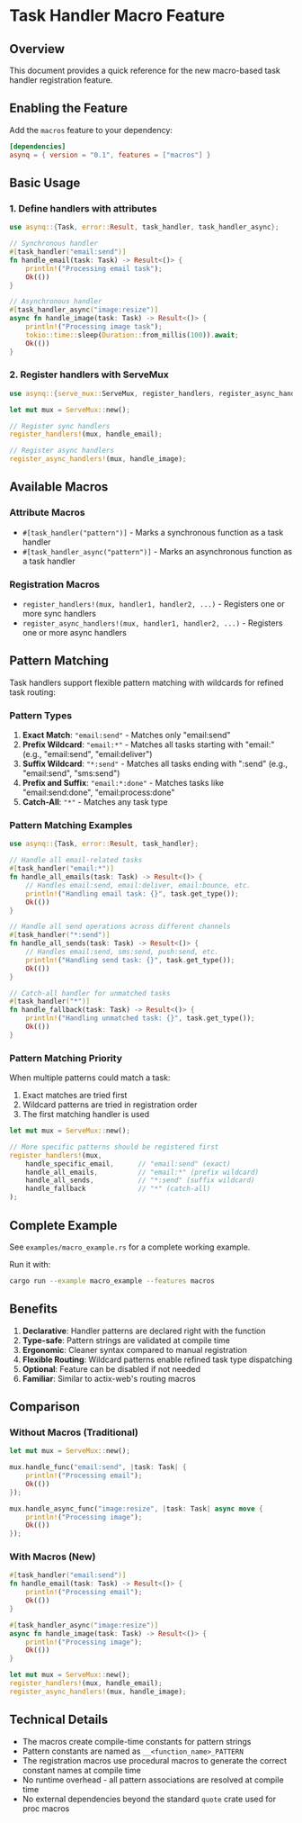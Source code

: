 # Task Handler Macro Feature

## Overview

This document provides a quick reference for the new macro-based task handler registration feature.

## Enabling the Feature

Add the `macros` feature to your dependency:

```toml
[dependencies]
asynq = { version = "0.1", features = ["macros"] }
```

## Basic Usage

### 1. Define handlers with attributes

```rust
use asynq::{Task, error::Result, task_handler, task_handler_async};

// Synchronous handler
#[task_handler("email:send")]
fn handle_email(task: Task) -> Result<()> {
    println!("Processing email task");
    Ok(())
}

// Asynchronous handler
#[task_handler_async("image:resize")]
async fn handle_image(task: Task) -> Result<()> {
    println!("Processing image task");
    tokio::time::sleep(Duration::from_millis(100)).await;
    Ok(())
}
```

### 2. Register handlers with ServeMux

```rust
use asynq::{serve_mux::ServeMux, register_handlers, register_async_handlers};

let mut mux = ServeMux::new();

// Register sync handlers
register_handlers!(mux, handle_email);

// Register async handlers  
register_async_handlers!(mux, handle_image);
```

## Available Macros

### Attribute Macros

- `#[task_handler("pattern")]` - Marks a synchronous function as a task handler
- `#[task_handler_async("pattern")]` - Marks an asynchronous function as a task handler

### Registration Macros

- `register_handlers!(mux, handler1, handler2, ...)` - Registers one or more sync handlers
- `register_async_handlers!(mux, handler1, handler2, ...)` - Registers one or more async handlers

## Pattern Matching

Task handlers support flexible pattern matching with wildcards for refined task routing:

### Pattern Types

1. **Exact Match**: `"email:send"` - Matches only "email:send"
2. **Prefix Wildcard**: `"email:*"` - Matches all tasks starting with "email:" (e.g., "email:send", "email:deliver")
3. **Suffix Wildcard**: `"*:send"` - Matches all tasks ending with ":send" (e.g., "email:send", "sms:send")
4. **Prefix and Suffix**: `"email:*:done"` - Matches tasks like "email:send:done", "email:process:done"
5. **Catch-All**: `"*"` - Matches any task type

### Pattern Matching Examples

```rust
use asynq::{Task, error::Result, task_handler};

// Handle all email-related tasks
#[task_handler("email:*")]
fn handle_all_emails(task: Task) -> Result<()> {
    // Handles email:send, email:deliver, email:bounce, etc.
    println!("Handling email task: {}", task.get_type());
    Ok(())
}

// Handle all send operations across different channels
#[task_handler("*:send")]
fn handle_all_sends(task: Task) -> Result<()> {
    // Handles email:send, sms:send, push:send, etc.
    println!("Handling send task: {}", task.get_type());
    Ok(())
}

// Catch-all handler for unmatched tasks
#[task_handler("*")]
fn handle_fallback(task: Task) -> Result<()> {
    println!("Handling unmatched task: {}", task.get_type());
    Ok(())
}
```

### Pattern Matching Priority

When multiple patterns could match a task:
1. Exact matches are tried first
2. Wildcard patterns are tried in registration order
3. The first matching handler is used

```rust
let mut mux = ServeMux::new();

// More specific patterns should be registered first
register_handlers!(mux, 
    handle_specific_email,      // "email:send" (exact)
    handle_all_emails,          // "email:*" (prefix wildcard)
    handle_all_sends,           // "*:send" (suffix wildcard)
    handle_fallback             // "*" (catch-all)
);
```

## Complete Example

See `examples/macro_example.rs` for a complete working example.

Run it with:
```bash
cargo run --example macro_example --features macros
```

## Benefits

1. **Declarative**: Handler patterns are declared right with the function
2. **Type-safe**: Pattern strings are validated at compile time
3. **Ergonomic**: Cleaner syntax compared to manual registration
4. **Flexible Routing**: Wildcard patterns enable refined task type dispatching
5. **Optional**: Feature can be disabled if not needed
6. **Familiar**: Similar to actix-web's routing macros

## Comparison

### Without Macros (Traditional)

```rust
let mut mux = ServeMux::new();

mux.handle_func("email:send", |task: Task| {
    println!("Processing email");
    Ok(())
});

mux.handle_async_func("image:resize", |task: Task| async move {
    println!("Processing image");
    Ok(())
});
```

### With Macros (New)

```rust
#[task_handler("email:send")]
fn handle_email(task: Task) -> Result<()> {
    println!("Processing email");
    Ok(())
}

#[task_handler_async("image:resize")]
async fn handle_image(task: Task) -> Result<()> {
    println!("Processing image");
    Ok(())
}

let mut mux = ServeMux::new();
register_handlers!(mux, handle_email);
register_async_handlers!(mux, handle_image);
```

## Technical Details

- The macros create compile-time constants for pattern strings
- Pattern constants are named as `__<function_name>_PATTERN`
- The registration macros use procedural macros to generate the correct constant names at compile time
- No runtime overhead - all pattern associations are resolved at compile time
- No external dependencies beyond the standard `quote` crate used for proc macros
